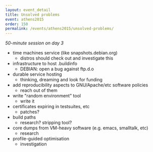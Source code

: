 ```yaml
---
layout: event_detail
title: Unsolved problems
event: athens2015
order: 150
permalink: /events/athens2015/unsolved-problems/
---
```


*50-minute session on day 3*

* time machines service (like snapshots.debian.org)
  + distros should check out and investigate this
* infrastructure to host .buildinfo
  + DEBIAN: open a bug against ftp.d.o
* durable service hosting
  + thinking, dreaming and look for funding
* add reproducibility aspects to GNU/Apache/etc software policies
  + reach out of them
* write "random environment" tool
  + write it
* certificates expiring in testsuites, etc
  + patches?
* build paths
  + research?  stripping tool?
* core dumps from VM-heavy software (e.g. emacs, smalltalk, etc)
  + research
* profile-guided optimisation
  + investigation
